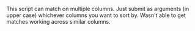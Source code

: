This script can match on multiple columns. Just submit as arguments (in upper case) whichever columns you want to sort by.
Wasn't able to get matches working across similar columns.
